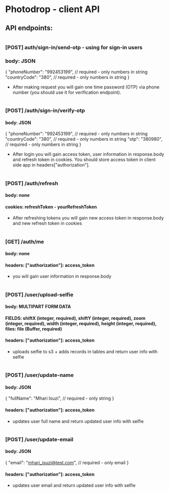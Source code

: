 # Photodrop - client API
## API endpoints:
#
### [POST] auth/sign-in/send-otp - using for sign-in users
### body: JSON
{
	"phoneNumber": "992453199", // required - only numbers in string
	"countryCode": "380", // required - only numbers in string
}
- After making request you will gain one time password (OTP) via phone number (you should use it for verification endpoint).
#
### [POST] /auth/sign-in/verify-otp
#### body: JSON
{
	"phoneNumber": "992453199", // required - only numbers in string
	"countryCode": "380", // required - only numbers in string
	"otp": "380980", // required - only numbers in string
}
- After login you will gain access token, user information in response.body and refresh token in cookies. You should store access token in client side app in headers["authorization"].
#
### [POST] /auth/refresh
#### body: none
#### cookies: refreshToken - yourRefreshToken
- After refreshing tokens you will gain new access token in response.body and new refresh token in cookies
#
### [GET] /auth/me
#### body: none
#### headers: ["authorization"]: access_token
- you will gain user information in response.body
#
### [POST] /user/upload-selfie
#### body: MULTIPART FORM DATA
#### FIELDS: shiftX (integer, required), shiftY (integer, required), zoom (integer, required), width (integer, required), height (integer, required), files: file (Buffer, required)
#### headers: ["authorization"]: access_token
- uploads selfie to s3 + adds records in tables and return user info with selfie
#
### [POST] /user/update-name
#### body: JSON
{
	"fullName": "Mhari Isuzi", // required - only string
}
#### headers: ["authorization"]: access_token
- updates user full name and return updated user info with selfie
#
### [POST] /user/update-email
#### body: JSON
{
	"email": "mhari_isuzi@test.com", // required - only email
}
#### headers: ["authorization"]: access_token
- updates user email and return updated user info with selfie
#